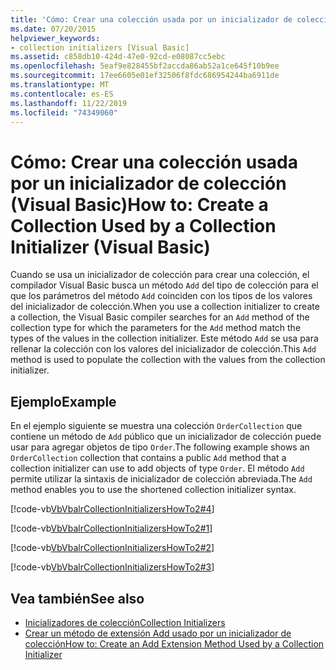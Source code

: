 ```yaml
---
title: 'Cómo: Crear una colección usada por un inicializador de colección'
ms.date: 07/20/2015
helpviewer_keywords:
- collection initializers [Visual Basic]
ms.assetid: c858db10-424d-47e0-92cd-e08087cc5ebc
ms.openlocfilehash: 5eaf9e828455bf2accda86ab52a1ce645f10b9ee
ms.sourcegitcommit: 17ee6605e01ef32506f8fdc686954244ba6911de
ms.translationtype: MT
ms.contentlocale: es-ES
ms.lasthandoff: 11/22/2019
ms.locfileid: "74349060"
---
```

# <a name="how-to-create-a-collection-used-by-a-collection-initializer-visual-basic"></a><span data-ttu-id="baa99-102">Cómo: Crear una colección usada por un inicializador de colección (Visual Basic)</span><span class="sxs-lookup"><span data-stu-id="baa99-102">How to: Create a Collection Used by a Collection Initializer (Visual Basic)</span></span>
<span data-ttu-id="baa99-103">Cuando se usa un inicializador de colección para crear una colección, el compilador Visual Basic busca un método `Add` del tipo de colección para el que los parámetros del método `Add` coinciden con los tipos de los valores del inicializador de colección.</span><span class="sxs-lookup"><span data-stu-id="baa99-103">When you use a collection initializer to create a collection, the Visual Basic compiler searches for an `Add` method of the collection type for which the parameters for the `Add` method match the types of the values in the collection initializer.</span></span> <span data-ttu-id="baa99-104">Este método `Add` se usa para rellenar la colección con los valores del inicializador de colección.</span><span class="sxs-lookup"><span data-stu-id="baa99-104">This `Add` method is used to populate the collection with the values from the collection initializer.</span></span>  
  
## <a name="example"></a><span data-ttu-id="baa99-105">Ejemplo</span><span class="sxs-lookup"><span data-stu-id="baa99-105">Example</span></span>  
 <span data-ttu-id="baa99-106">En el ejemplo siguiente se muestra una colección `OrderCollection` que contiene un método de `Add` público que un inicializador de colección puede usar para agregar objetos de tipo `Order`.</span><span class="sxs-lookup"><span data-stu-id="baa99-106">The following example shows an `OrderCollection` collection that contains a public `Add` method that a collection initializer can use to add objects of type `Order`.</span></span> <span data-ttu-id="baa99-107">El método `Add` permite utilizar la sintaxis de inicializador de colección abreviada.</span><span class="sxs-lookup"><span data-stu-id="baa99-107">The `Add` method enables you to use the shortened collection initializer syntax.</span></span>  
  
 [!code-vb[VbVbalrCollectionInitializersHowTo2#4](~/samples/snippets/visualbasic/VS_Snippets_VBCSharp/VbVbalrCollectionInitializersHowTo2/VB/Module1.vb#4)]  
  
 [!code-vb[VbVbalrCollectionInitializersHowTo2#1](~/samples/snippets/visualbasic/VS_Snippets_VBCSharp/VbVbalrCollectionInitializersHowTo2/VB/Module1.vb#1)]  
  
 [!code-vb[VbVbalrCollectionInitializersHowTo2#2](~/samples/snippets/visualbasic/VS_Snippets_VBCSharp/VbVbalrCollectionInitializersHowTo2/VB/Module1.vb#2)]  
  
 [!code-vb[VbVbalrCollectionInitializersHowTo2#3](~/samples/snippets/visualbasic/VS_Snippets_VBCSharp/VbVbalrCollectionInitializersHowTo2/VB/Module1.vb#3)]  
  
## <a name="see-also"></a><span data-ttu-id="baa99-108">Vea también</span><span class="sxs-lookup"><span data-stu-id="baa99-108">See also</span></span>

- [<span data-ttu-id="baa99-109">Inicializadores de colección</span><span class="sxs-lookup"><span data-stu-id="baa99-109">Collection Initializers</span></span>](../../../../visual-basic/programming-guide/language-features/collection-initializers/index.md)
- [<span data-ttu-id="baa99-110">Crear un método de extensión Add usado por un inicializador de colección</span><span class="sxs-lookup"><span data-stu-id="baa99-110">How to: Create an Add Extension Method Used by a Collection Initializer</span></span>](../../../../visual-basic/programming-guide/language-features/collection-initializers/how-to-create-an-add-extension-method-used-by-a-collection-initializer.md)
